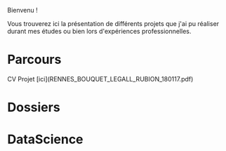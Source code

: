 Bienvenu !

Vous trouverez ici la présentation de différents projets que j'ai pu réaliser durant mes études ou bien lors d'expériences professionnelles.

<h1>Parcours</h1>
CV
Projet [ici](RENNES_BOUQUET_LEGALL_RUBION_180117.pdf)
<h1>Dossiers</h1>

<h1>DataScience</h1>
